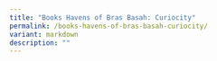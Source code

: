 ```yaml
---
title: "Books Havens of Bras Basah: Curiocity"
permalink: /books-havens-of-bras-basah-curiocity/
variant: markdown
description: ""
---
```

